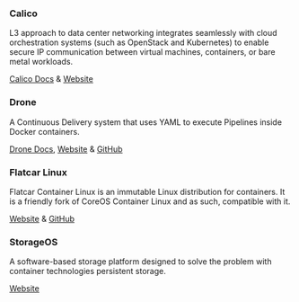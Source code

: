 <!-- <meta>
{
    "title":"Other Tools",
    "slug":"other tools",
    "description":"Other Container Management Tools",
    "author":"Mo Lawler",
    "github":"usrdev",
    "tag":["Devops", "Integrations", "Containers", "Container Management"]
}
</meta> -->

### Calico  

L3 approach to data center networking integrates seamlessly with cloud orchestration systems (such as OpenStack and Kubernetes) to enable secure IP communication between virtual machines, containers, or bare metal workloads.

[Calico Docs](http://docs.projectcalico.org/v2.0/introduction/) & 
[Website](http://www.projectcalico.org/)

### Drone

A Continuous Delivery system that uses YAML to execute Pipelines inside Docker containers.

[Drone Docs](http://docs.drone.io/installation/), 
[Website](http://try.drone.io/) & 
[GitHub](https://github.com/drone/drone)

### Flatcar Linux

Flatcar Container Linux is an immutable Linux distribution for containers. It is a friendly fork of CoreOS Container Linux and as such, compatible with it.

[Website](https://www.flatcar-linux.org/) & 
[GitHub](https://github.com/flatcar-linux)

### StorageOS

 A software-based storage platform designed to solve the problem with container technologies persistent storage.

[Website](hhttps://storageos.com/)